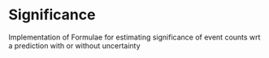 # Significance
Implementation of Formulae for estimating significance of event counts wrt a prediction with or without uncertainty
